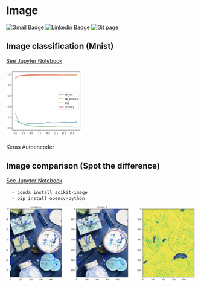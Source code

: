 # Image
[![Gmail Badge](https://img.shields.io/badge/Gmail-d14836?style=flat-square&logo=Gmail&logoColor=white&link=mailto:reejugn.kim@gmail.com)](mailto:reejung.kim@gmail.com) 
[![Linkedin Badge](https://img.shields.io/badge/-LinkedIn-blue?style=flat-square&logo=Linkedin&logoColor=white&link=www.linkedin.com/in/reejungkim/)](https://www.linkedin.com/in/reejungkim/) 
[![Git page](http://img.shields.io/badge/-Portfolio-black?style=flat-square&logo=github&link=https://reejungkim.github.io/)](https://reejungkim.github.io/)


## Image classification (Mnist)
[See Jupyter Notebook](Mnist.ipynb)

<img src="/img/eval.png" height="180" width="200">

Keras
Autoencoder

## Image comparison (Spot the difference)
[See Jupyter Notebook](image%20comparison.ipynb)
```
  - conda install scikit-image
  - pip install opencv-python
```
<img src="/img/img_spot_difference.png" height="200" width="500">


